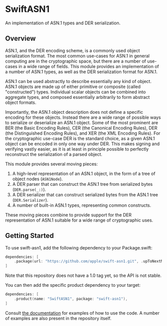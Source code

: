 # SwiftASN1

An implementation of ASN.1 types and DER serialization.

## Overview

ASN.1, and the DER encoding scheme, is a commonly used object serialization format. The most common use-cases for ASN.1 in
general computing are in the cryptographic space, but there are a number of use-cases in a wide range of fields. This module
provides an implementation of a number of ASN.1 types, as well as the DER serialization format for ASN.1.

ASN.1 can be used abstractly to describe essentially any kind of object. ASN.1 objects are made up of either primitive or
composite (called "constructed") types. Individual scalar objects can be combined into aggregate types, and composed essentially
arbitrarily to form abstract object formats.

Importantly, the ASN.1 object description does not define a specific encoding for these objects. Instead there are a wide range
of possible ways to serialize or deserialize an ASN.1 object. Some of the most prominent are BER (the Basic Encoding Rules),
CER (the Canonical Encoding Rules), DER (the Distinguished Encoding Rules), and XER (the XML Encoding Rules). For the cryptographic
use-case DER is the standard choice, as a given ASN.1 object can be encoded in only one way under DER. This makes signing and verifying
vastly easier, as it is at least in principle possible to perfectly reconstruct the serialization of a parsed object.

This module provides several moving pieces:

1. A high-level representation of an ASN.1 object, in the form of a tree of object nodes (`ASN1Node`).
2. A DER parser that can construct the ASN.1 tree from serialized bytes (`DER.parse(_:)`).
3. A DER serializer that can construct serialized bytes from the ASN.1 tree (`DER.Serializer`).
4. A number of built-in ASN.1 types, representing common constructs.

These moving pieces combine to provide support for the DER representation of ASN.1 suitable for a wide range of cryptographic uses.

## Getting Started

To use swift-asn1, add the following dependency to your Package.swift:

 ```swift
 dependencies: [
     .package(url: "https://github.com/apple/swift-asn1.git", .upToNextMinor(from: "0.8.0"))
 ]
 ```

 Note that this repository does not have a 1.0 tag yet, so the API is not stable.

 You can then add the specific product dependency to your target:

 ```swift
 dependencies: [
     .product(name: "SwiftASN1", package: "swift-asn1"),
 ]
 ```

Consult [the documentation](https://swiftpackageindex.com/apple/swift-asn1/main/documentation/swiftasn1) for
examples of how to use the code. A number of examples are also present in the repository itself.

